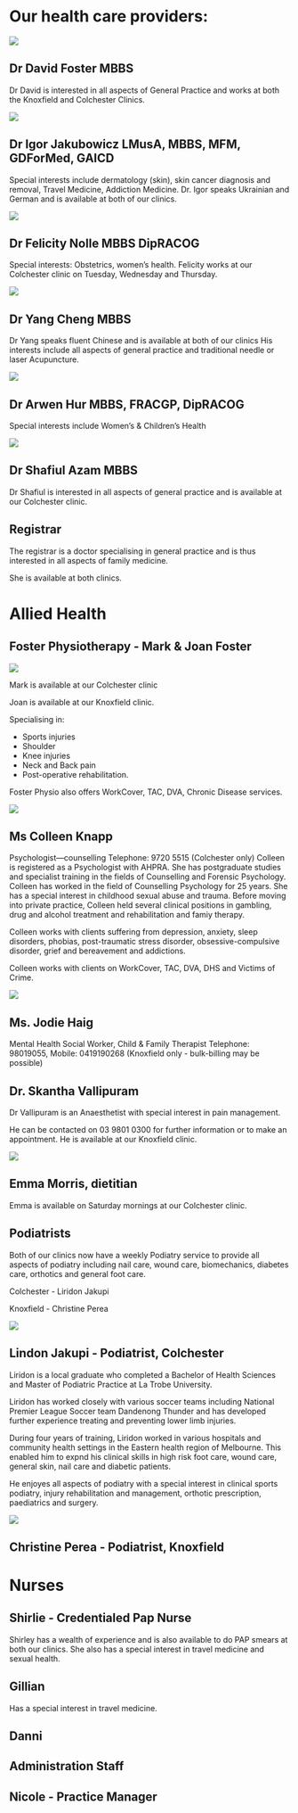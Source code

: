 # Our health care providers:


<div class="panelForFloat">
    <img class="imgWrapLeft" src="/images/practitioners/David_Foster_thumb.jpg">
    <h2>Dr David Foster MBBS</h2>
    <p>Dr David is interested in all aspects of General Practice and works at both the Knoxfield and Colchester Clinics.</p>
</div>
<div class="panelForFloat">
    <img class="imgWrapLeft" src="/images/practitioners/Igor_Jakubowicz_thumb.jpg">
    <h2>Dr Igor Jakubowicz LMusA, MBBS, MFM, GDForMed, GAICD</h2>
    <p>Special interests include dermatology (skin), skin cancer diagnosis and removal, Travel Medicine, Addiction Medicine. Dr. Igor speaks Ukrainian and German and is available at both of our clinics.</p>
</div>
<div class="panelForFloat">
    <img class="imgWrapLeft" src="/images/practitioners/Felicity%20Nolle%20photo.jpg">
    <h2>Dr Felicity Nolle MBBS DipRACOG</h2>
    <p>Special interests: Obstetrics, women’s health.  Felicity works at our Colchester clinic on Tuesday, Wednesday and Thursday.</p>
</div>
<div class="panelForFloat">
    <img class="imgWrapLeft" src="/images/practitioners/Yang%20Cheng%20photo.jpg">
    <h2>Dr Yang Cheng MBBS</h2>
    <p>Dr Yang speaks fluent Chinese and is available at both of our clinics His interests include all aspects of general practice and traditional needle or laser Acupuncture.</p>
</div>
<div class="panelForFloat">
    <img class="imgWrapLeft" src="/images/practitioners/Arwen%20Hur%20photo.jpg">
    <h2>Dr Arwen Hur MBBS, FRACGP, DipRACOG</h2>
    <p>Special interests include Women’s & Children’s Health</p>
</div>
<div class="panelForFloat">
    <img class="imgWrapLeft" src="/images/practitioners/Shafiul%20Azam%20photo.jpg">
    <h2>Dr Shafiul Azam MBBS</h2>
    <p>Dr Shafiul is interested in all aspects of general practice and is available at our Colchester clinic.</p>
</div>
<div class="panelForFloat">
    <h2>Registrar</h2>
    <p>The registrar is a doctor specialising in general practice and is thus interested in all aspects of family medicine.</p>
    <p>She is available at both clinics.</p>
</div>

<h1>Allied Health</h1>
<div class="panelForFloat">
    <h2>Foster Physiotherapy - Mark & Joan Foster</h2>
    <img class="imgWrapMiddle" src="/images/practitioners/joan-mark-physio.jpeg">
    <p>Mark is available at our Colchester clinic</p>
    <p>Joan is available at our Knoxfield clinic.</p>
    <p>Specialising in:</p>
    <ul>
        <li>Sports injuries</li>
        <li>Shoulder</li>
        <li>Knee injuries</li>
        <li>Neck and Back pain</li>
        <li>Post-operative rehabilitation.</li>
    </ul>
    <p>Foster Physio also offers WorkCover, TAC, DVA, Chronic Disease services.</p>
</div>

<div class="panelForFloat">
    <img class="imgWrapLeft" src="/images/practitioners/Colleen%20Knapp%20photo.jpg">
    <h2>Ms Colleen Knapp</h2>
    <p>Psychologist—counselling Telephone:  9720 5515 (Colchester only)
        Colleen is registered as a Psychologist with AHPRA. She has postgraduate studies and specialist training in the fields of Counselling and Forensic Psychology.
        Colleen has worked in the field of Counselling Psychology for 25 years. She has a special interest in childhood sexual abuse and trauma. Before moving into private practice, Colleen held several clinical positions in gambling, drug and alcohol treatment and rehabilitation and famiy therapy.</p>
    <p>Colleen works with clients suffering from depression, anxiety, sleep disorders, phobias, post-traumatic stress disorder, obsessive-compulsive disorder, grief and bereavement and addictions.</p>
    <p>Colleen works with clients on WorkCover, TAC, DVA, DHS and Victims of Crime.</p>
</div>

<div class="panelForFloat">
    <img class="imgWrapLeft" src="/images/practitioners/Jodie%20Haig%20photo.jpg">
    <h2>Ms. Jodie Haig</h2>
    <p>Mental Health Social Worker, Child & Family Therapist Telephone: 98019055, Mobile: 0419190268 (Knoxfield only - bulk-billing may be possible)</p>
</div>

<div class="panelForFloat">
    <h2>Dr. Skantha Vallipuram</h2>
    <p>Dr Vallipuram is an Anaesthetist with special interest in pain management.</p>
    <p>He can be contacted on 03 9801 0300 for further information or to make an appointment. He is available at our Knoxfield clinic.</p>
</div>

<div class="panelForFloat">
    <img class="imgWrapLeft" src="/images/practitioners/Emma%20Morris%20photo.jpg">
    <h2>Emma Morris, dietitian</h2>
    <p>Emma is available on Saturday mornings at our Colchester clinic.</p>
</div>


## Podiatrists

Both of our clinics now have a weekly Podiatry service to provide all aspects of podiatry including nail care, wound care, biomechanics, diabetes care, orthotics and general foot care.


Colchester - Liridon Jakupi


Knoxfield - Christine Perea


<div class="panelForFloat">
    <img class="imgWrapLeft" src="/images/practitioners/Lindon%20Jakupi%20photo.jpg">
    <h2>Lindon Jakupi - Podiatrist, Colchester</h2>
    <p>Liridon is a local graduate who completed a Bachelor of Health Sciences and Master of Podiatric Practice at
    La Trobe University.</p>
    <p>Liridon has worked closely with various soccer teams including National Premier League Soccer team
    Dandenong Thunder and has developed further experience treating and preventing lower limb injuries.</p>
    <p>During four years of training, Liridon worked in various hospitals and community health settings in the
    Eastern health region of Melbourne. This enabled him to expnd his clinical skills in high risk foot care,
    wound care, general skin, nail care and diabetic patients.</p>
    <p>He enjoyes all aspects of podiatry with a special interest in clinical sports podiatry,
    injury rehabilitation and management, orthotic prescription, paediatrics and surgery.</p>
</div>
<div class="panelForFloat">
    <img class="imgWrapLeft" src="/images/practitioners/Christine%20Perea%20photo.jpg">
    <h2>Christine Perea - Podiatrist, Knoxfield</h2>
</div>


<h1>Nurses</h1>

<div class="panelForFloat">
    <h2>Shirlie - Credentialed Pap Nurse</h2>
    <p>Shirley has a wealth of experience and is also available to do PAP smears at both our clinics. She also has a special interest in travel medicine and sexual health.</p>
</div>

<div class="panelForFloat">
    <h2>Gillian</h2>
    <p>Has a special interest in travel medicine.</p>
</div>

<div class="panelForFloat">
    <h2>Danni</h2>
</div>

<h2>Administration Staff</h2>

<div class="panelForFloat">
    <h2>Nicole - Practice Manager</h2>
</div>